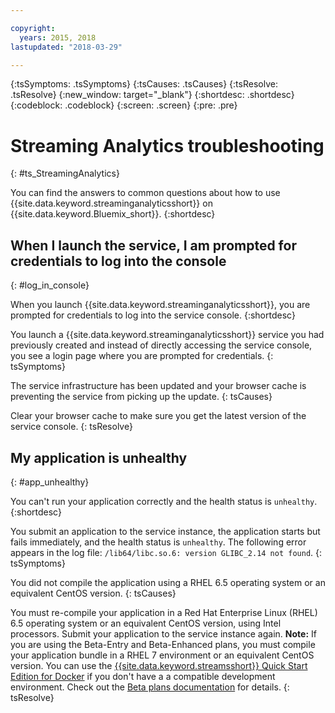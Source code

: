 ```yaml
---

copyright:
  years: 2015, 2018
lastupdated: "2018-03-29"

---
```


<!-- Attribute definitions -->
{:tsSymptoms: .tsSymptoms}
{:tsCauses: .tsCauses}
{:tsResolve: .tsResolve}
{:new_window: target="_blank"}
{:shortdesc: .shortdesc}
{:codeblock: .codeblock}
{:screen: .screen}
{:pre: .pre}

# Streaming Analytics troubleshooting
{: #ts_StreamingAnalytics}

You can find the answers to common questions about how to use {{site.data.keyword.streaminganalyticsshort}} on {{site.data.keyword.Bluemix_short}}.
{:shortdesc}

## When I launch the service, I am prompted for credentials to log into the console
{: #log_in_console}

When you launch {{site.data.keyword.streaminganalyticsshort}}, you are prompted for credentials to log into the service console.
{:shortdesc}

You launch a {{site.data.keyword.streaminganalyticsshort}} service you had previously created and instead of directly accessing the service console, you see a login page where you are prompted for credentials.
{: tsSymptoms}

The service infrastructure has been updated and your browser cache is preventing the service from picking up the update.
{: tsCauses}

Clear your browser cache to make sure you get the latest version of the service console.
{: tsResolve}

## My application is unhealthy
{: #app_unhealthy}

You can't run your application correctly and the health status is `unhealthy`.
{:shortdesc}

You submit an application to the service instance, the application starts but fails immediately, and the health status is `unhealthy`. The following error appears in the log file: `/lib64/libc.so.6: version GLIBC_2.14 not found`.
{: tsSymptoms}

You did not compile the application using a RHEL 6.5 operating system or an equivalent CentOS version.
{: tsCauses}

You must re-compile your application in a Red Hat Enterprise Linux (RHEL) 6.5 operating system or an equivalent CentOS version, using Intel processors. Submit your application to the service instance again. **Note:** If you are using the Beta-Entry and Beta-Enhanced plans, you must compile your application bundle in a RHEL 7 environment or an equivalent CentOS version. You can use the [{{site.data.keyword.streamsshort}} Quick Start Edition for Docker](https://www-01.ibm.com/marketing/iwm/iwm/web/preLogin.do?source=swg-ibmistvi) if you don't have a a compatible development environment. Check out the [Beta plans documentation](/docs/services/StreamingAnalytics/beta_plans.html) for details.
{: tsResolve}

